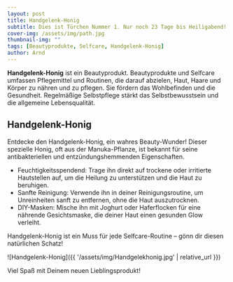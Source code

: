 ```yaml
---
layout: post
title: Handgelenk-Honig
subtitle: Dies ist Türchen Nummer 1. Nur noch 23 Tage bis Heiligabend!
cover-img: /assets/img/path.jpg
thumbnail-img: ""
tags: [Beautyprodukte, Selfcare, Handgelenk-Honig]
author: Arnd
---
```


**Handgelenk-Honig** ist ein Beautyprodukt. Beautyprodukte und Selfcare umfassen Pflegemittel und Routinen, die darauf abzielen, Haut, Haare und Körper zu nähren und zu pflegen. Sie fördern das Wohlbefinden und die Gesundheit. Regelmäßige Selbstpflege stärkt das Selbstbewusstsein und die allgemeine Lebensqualität.

## Handgelenk-Honig

Entdecke den Handgelenk-Honig, ein wahres Beauty-Wunder! Dieser spezielle Honig, oft aus der Manuka-Pflanze, ist bekannt für seine antibakteriellen und entzündungshemmenden Eigenschaften.

* Feuchtigkeitsspendend: Trage ihn direkt auf trockene oder irritierte Hautstellen auf, um die Heilung zu unterstützen und die Haut zu beruhigen.
* Sanfte Reinigung: Verwende ihn in deiner Reinigungsroutine, um Unreinheiten sanft zu entfernen, ohne die Haut auszutrocknen.
* DIY-Masken: Mische ihn mit Joghurt oder Haferflocken für eine nährende Gesichtsmaske, die deiner Haut einen gesunden Glow verleiht.

Handgelenk-Honig ist ein Muss für jede Selfcare-Routine – gönn dir diesen natürlichen Schatz!

![Handgelenk-Honig]({{ '/assets/img/Handgelekhonig.jpg' | relative_url }})

Viel Spaß mit Deinem neuen Lieblingsprodukt!